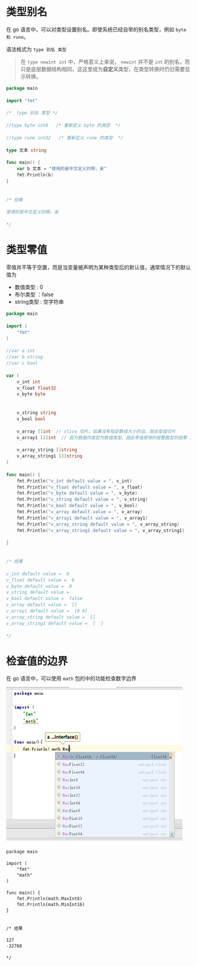 # 类型别名

在 go 语言中，可以对类型设置别名。即使系统已经自带的别名类型，例如 `byte 和 rune`。

语法格式为  `type 别名 类型 `

> 在 `type newint int` 中，严格意义上来说， `newint` 并不是 `int` 的别名，而只是底层数据结构相同，这这里成为**自定义**类型，在类型转换时仍旧需要显示转换。

```go
package main

import "fmt"

/*  type 别名 类型 */

//type byte int8   /* 重新定义 byte 的类型  */

//type rune int32   /* 重新定义 rune 的类型  */

type 文本 string

func main() {
	var b 文本 = "使用的是中文定义的啊，亲"
	fmt.Println(b)
}


/* 结果

使用的是中文定义的啊，亲

*/

```


# 类型零值

零值并不等于空置，而是当变量被声明为某种类型后的默认值，通常情况下的默认值为
+ 数值类型 : 0 
+ 布尔类型 ：false
+ string类型 : 空字符串


```go
package main

import (
	"fmt"
)

//var a int
//var b string
//var c bool

var (
	v_int int
	v_float float32
	v_byte byte


	v_string string
	v_bool bool

	v_array []int  // slice 切片。如果没有指定数组大小的话，就会变成切片
	v_array1 [2]int  // 因为数据的类型为数值类型，因此零值使用的是整数型的结果 .

	v_array_string []string
	v_array_string1 [3]string
)

func main() {
	fmt.Println("v_int default value = ", v_int)
	fmt.Println("v_float default value = ", v_float)
	fmt.Println("v_byte default value = ", v_byte)
	fmt.Println("v_string default value = ", v_string)
	fmt.Println("v_bool default value = ", v_bool)
	fmt.Println("v_array default value = ", v_array)
	fmt.Println("v_array1 default value = ", v_array1)
	fmt.Println("v_array_string default value = ", v_array_string)
	fmt.Println("v_array_string1 default value = ", v_array_string1)

}


/* 结果 

v_int default value =  0
v_float default value =  0
v_byte default value =  0
v_string default value =  
v_bool default value =  false
v_array default value =  []
v_array1 default value =  [0 0]
v_array_string default value =  []
v_array_string1 default value =  [  ]

*/

```


# 检查值的边界

在 go 语言中，可以使用 `math` 包的中的功能检查数字边界

![检查值边界](value-edge.png)

```
package main

import (
	"fmt"
	"math"
)

func main() {
	fmt.Println(math.MaxInt8)
	fmt.Println(math.MinInt16)
}


/* 结果

127
-32768

*/
```
